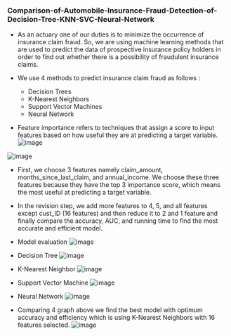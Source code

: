 ### Comparison-of-Automobile-Insurance-Fraud-Detection-of-Decision-Tree-KNN-SVC-Neural-Network ###

* As an actuary one of our duties is to minimize the occurrence of insurance claim fraud. So, we are using machine learning methods that are used to predict the data of prospective insurance policy holders in order to find out whether there is a possibility of fraudulent insurance claims. 

* We use 4 methods to predict insurance claim fraud as follows :
    - Decision Trees
    - K-Nearest Neighbors
    - Support Vector Machines
    - Neural Network
    
* Feature importance refers to techniques that assign a score to input features based on how useful they are at predicting a target variable.
![image](https://user-images.githubusercontent.com/91950433/218220422-a7564968-c7d5-420a-9d51-768ff11fbb6d.png)

![image](https://user-images.githubusercontent.com/91950433/218220466-929969f4-b635-4b37-b74f-48d6b085383e.png)

* First, we choose 3 features namely claim_amount, months_since_last_claim, and annual_income. We choose these three features because they have the top 3 importance score, which means the most useful at predicting a target variable.

* In the revision step, we add more features to 4, 5, and all features except cust_ID (16 features) and then reduce it to 2 and 1 feature and finally compare the accuracy, AUC, and running time to find the most accurate and efficient model.

* Model evaluation
![image](https://user-images.githubusercontent.com/91950433/218220302-fce9d905-db27-42cb-8907-1b62403fc03a.png)

* Decision Tree
![image](https://user-images.githubusercontent.com/91950433/218220598-634d490e-5817-4d58-9a7a-c831aad8048e.png)

* K-Nearest Neighbor
![image](https://user-images.githubusercontent.com/91950433/218220649-d18adee5-7e24-4b24-b9f3-61fccc9614cf.png)

* Support Vector Machine
![image](https://user-images.githubusercontent.com/91950433/218220688-4083e813-463c-4a6c-9f6f-2e0b71274bf4.png)

* Neural Network
![image](https://user-images.githubusercontent.com/91950433/218220714-313f9c63-2446-4b2d-bf1d-ebf47095469b.png)

* Comparing 4 graph above we find the best model with optimum accuracy and efficiency which is using K-Nearest Neighbors with 16 features selected. 
![image](https://user-images.githubusercontent.com/91950433/218220210-b2b8467f-6fc7-4817-87ff-075d2541c793.png)



